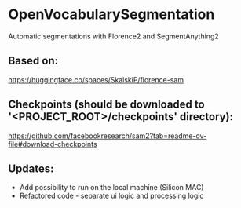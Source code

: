 # OpenVocabularySegmentation
Automatic segmentations with Florence2 and SegmentAnything2

## Based on:
https://huggingface.co/spaces/SkalskiP/florence-sam

## Checkpoints (should be downloaded to '<PROJECT_ROOT>/checkpoints' directory):
https://github.com/facebookresearch/sam2?tab=readme-ov-file#download-checkpoints

## Updates:
* Add possibility to run on the local machine (Silicon MAC)
* Refactored code - separate ui logic and processing logic

